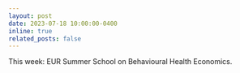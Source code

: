 ```yaml
---
layout: post
date: 2023-07-18 10:00:00-0400
inline: true
related_posts: false
---
```


This week: EUR Summer School on Behavioural Health Economics.
